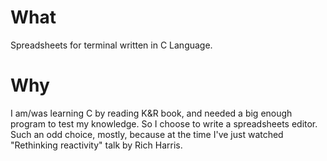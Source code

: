 
# What

Spreadsheets for terminal written in C Language.

# Why

I am/was learning C by reading K&R book, and needed a big enough
program to test my knowledge. So I choose to write a spreadsheets
editor. Such an odd choice, mostly, because at the time I've just
watched "Rethinking reactivity" talk by Rich Harris.

